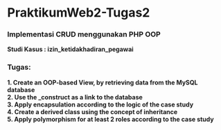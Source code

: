 # PraktikumWeb2-Tugas2
### Implementasi CRUD menggunakan PHP OOP
**Studi Kasus : izin_ketidakhadiran_pegawai**
### Tugas:
**1. Create an OOP-based View, by retrieving data from the MySQL database**<br>
**2. Use the _construct as a link to the database**<br>
**3. Apply encapsulation according to the logic of the case study**<br>
**4. Create a derived class using the concept of inheritance**<br>
**5. Apply polymorphism for at least 2 roles according to the case study**<br>
